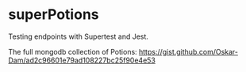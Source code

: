 # superPotions
Testing endpoints with Supertest and Jest.


The full mongodb collection of Potions:
https://gist.github.com/Oskar-Dam/ad2c96601e79ad108227bc25f90e4e53

